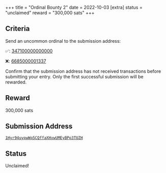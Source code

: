 +++
title = "Ordinal Bounty 2"
date = 2022-10-03
[extra]
status = "unclaimed"
reward = "300,000 sats"
+++

Criteria
--------

Send an <span class=uncommon>uncommon</span> ordinal to the submission address:

✅: [347100000000000](/ordinal/347100000000000)

❌: [6685000001337](/ordinal/6685000001337)

Confirm that the submission address has not received transactions before submitting your entry. Only the first successful submission will be rewarded.

Reward
------

300,000 sats

Submission Address
------------------

[`1Hyr94uypwWq5CQffaXHvwUMEyBPp3TUZH`](https://mempool.space/address/1Hyr94uypwWq5CQffaXHvwUMEyBPp3TUZH)

Status
------

Unclaimed!
